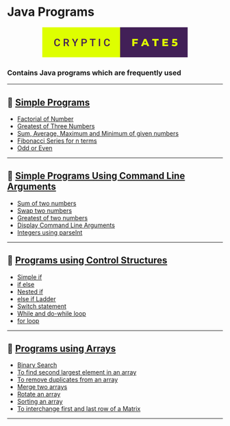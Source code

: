 # Java Programs  
<p align="center">
  <img  src="cryptic-fate5.svg" />
</p>

### Contains Java programs which are frequently used  
---

## 🌟 [Simple Programs](SimpleProg)
- [Factorial of Number](SimpleProg/factorial.java)
- [Greatest of Three Numbers](SimpleProg/GreatestOf3Nos.java)
- [Sum, Average, Maximum and Minimum of given numbers](SimpleProg/samm.java)
- [Fibonacci Series for n terms](SimpleProg/Fibo.java)
- [Odd or Even](SimpleProg/OddEven.java)
---

## 🌟 [Simple Programs Using Command Line Arguments](SimpleProgUsingCmdLine)  
- [Sum of two numbers](SimpleProgUsingCmdLine/SumOfTwoNos.java)
- [Swap two numbers](SimpleProgUsingCmdLine/SwapTwoNos.java)
- [Greatest of two numbers](SimpleProgUsingCmdLine/GreatestOfTwoNos.java) 
- [Display Command Line Arguments](SimpleProgUsingCmdLine/DispCmdArgs.java)
- [Integers using parseInt](SimpleProgUsingCmdLine/IntUsingParseInt.java)
---

## 🌟 [Programs using Control Structures](ProgUsingControlStruc)
- [Simple if](ProgUsingControlStruc/SimpleIf.java)
- [if else](ProgUsingControlStruc/IfElse.java)
- [Nested if](ProgUsingControlStruc/NestedIf.java)
- [else if Ladder](ProgUsingControlStruc/ElseIfLadder.java)
- [Switch statement](ProgUsingControlStruc/switchDemo.java)
- [While and do-while loop](ProgUsingControlStruc/whileLoop.java)
- [for loop](ProgUsingControlStruc/forLoop.java)
---

## 🌟 [Programs using Arrays](Arrays)
- [Binary Search](Arrays/binarySearch.java)
- [To find second largest element in an array](Arrays/secLargest.java)
- [To remove duplicates from an array](Arrays/findDup.java)
- [Merge two arrays](Arrays/mergeArrays.java)
- [Rotate an array](Arrays/rotArray.java)
- [Sorting an array](Arrays/sortArray.java)
- [To interchange first and last row of a Matrix](Arrays/interchange.java)
---

